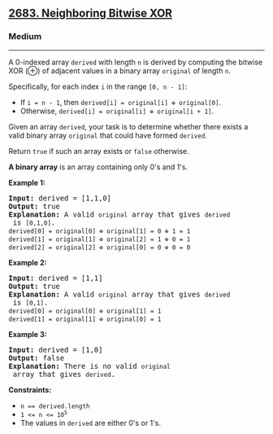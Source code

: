 ### <h2><a href="https://leetcode.com/problems/neighboring-bitwise-xor/">2683. Neighboring Bitwise XOR</a></h2>  
<h3>Medium</h3>  
<hr>  
<div>  
<p>A 0-indexed array <code>derived</code> with length <code>n</code> is derived by computing the bitwise XOR (⊕) of adjacent values in a binary array <code>original</code> of length <code>n</code>.</p>  

<p>Specifically, for each index <code>i</code> in the range <code>[0, n - 1]</code>:</p>  
<ul>  
<li>If <code>i = n - 1</code>, then <code>derived[i] = original[i] ⊕ original[0]</code>.</li>  
<li>Otherwise, <code>derived[i] = original[i] ⊕ original[i + 1]</code>.</li>  
</ul>  

<p>Given an array <code>derived</code>, your task is to determine whether there exists a valid binary array <code>original</code> that could have formed <code>derived</code>.</p>  

<p>Return <code>true</code> if such an array exists or <code>false</code> otherwise.</p>  

<p><strong>A binary array</strong> is an array containing only 0's and 1's.</p>  

<p><strong>Example 1:</strong></p>  
<pre><strong>Input:</strong> derived = [1,1,0]  
<strong>Output:</strong> true  
<strong>Explanation:</strong> A valid <code>original</code> array that gives <code>derived</code> is <code>[0,1,0]</code>.  
<code>derived[0] = original[0] ⊕ original[1] = 0 ⊕ 1 = 1</code>  
<code>derived[1] = original[1] ⊕ original[2] = 1 ⊕ 0 = 1</code>  
<code>derived[2] = original[2] ⊕ original[0] = 0 ⊕ 0 = 0</code>  
</pre>  

<p><strong>Example 2:</strong></p>  
<pre><strong>Input:</strong> derived = [1,1]  
<strong>Output:</strong> true  
<strong>Explanation:</strong> A valid <code>original</code> array that gives <code>derived</code> is <code>[0,1]</code>.  
<code>derived[0] = original[0] ⊕ original[1] = 1</code>  
<code>derived[1] = original[1] ⊕ original[0] = 1</code>  
</pre>  

<p><strong>Example 3:</strong></p>  
<pre><strong>Input:</strong> derived = [1,0]  
<strong>Output:</strong> false  
<strong>Explanation:</strong> There is no valid <code>original</code> array that gives <code>derived</code>.  
</pre>  

<p><strong>Constraints:</strong></p>  
<ul>  
<li><code>n == derived.length</code></li>  
<li><code>1 <= n <= 10<sup>5</sup></code></li>  
<li>The values in <code>derived</code> are either 0's or 1's.</li>  
</ul>  
</div>  
